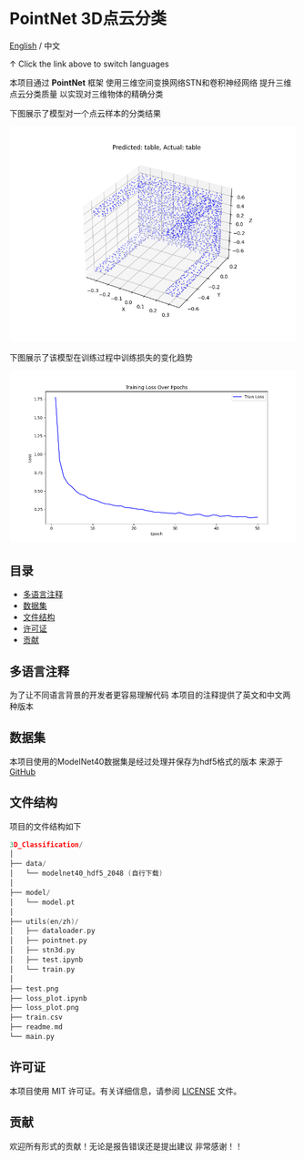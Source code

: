 # PointNet 3D点云分类

[English](readme_zh)  /  中文

↑ Click the link above to switch languages

本项目通过 **PointNet** 框架 使用三维空间变换网络STN和卷积神经网络 提升三维点云分类质量 以实现对三维物体的精确分类

下图展示了模型对一个点云样本的分类结果

![示例](test.png)

下图展示了该模型在训练过程中训练损失的变化趋势

![演示](loss_plot.png)

## 目录

- [多语言注释](#多语言注释)
- [数据集](#数据集)
- [文件结构](#文件结构)
- [许可证](#许可证)
- [贡献](#贡献)

## 多语言注释

为了让不同语言背景的开发者更容易理解代码 本项目的注释提供了英文和中文两种版本

## 数据集

本项目使用的ModelNet40数据集是经过处理并保存为hdf5格式的版本 来源于[GitHub](https://github.com/antao97/PointCloudDatasets)

## 文件结构

项目的文件结构如下

```c++
3D_Classification/
│
├── data/ 
│   └── modelnet40_hdf5_2048 (自行下载)
│
├── model/ 
│   └── model.pt
│
├── utils(en/zh)/
│   ├── dataloader.py
│   ├── pointnet.py
│   ├── stn3d.py
│   ├── test.ipynb
│   └── train.py
│
├── test.png
├── loss_plot.ipynb
├── loss_plot.png
├── train.csv
├── readme.md
└── main.py 
```

## 许可证

本项目使用 MIT 许可证。有关详细信息，请参阅 [LICENSE](LICENSE) 文件。

## 贡献

欢迎所有形式的贡献！无论是报告错误还是提出建议 非常感谢！！